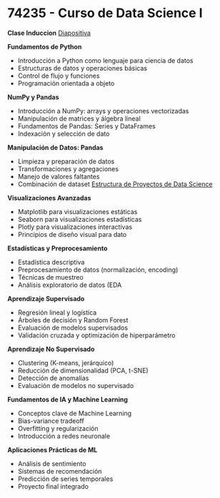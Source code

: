 # 74235 - Curso de Data Science I 


 **Clase Induccion**
 [Diapositiva](https://docs.google.com/presentation/d/1OhwYkGXfY9xDGjP7cRscmms6Cd4ogESgaRvRY17fY-I/edit#slide=id.g2236f9f2780_0_9)

 **Fundamentos de Python**
  - Introducción a Python como lenguaje para ciencia de datos
  - Estructuras de datos y operaciones básicas
  - Control de flujo y funciones
  - Programación orientada a objeto
 

 **NumPy y Pandas**
  - Introducción a NumPy: arrays y operaciones vectorizadas
  - Manipulación de matrices y álgebra lineal
  - Fundamentos de Pandas: Series y DataFrames
  - Indexación y selección de dato
 

 **Manipulación de Datos: Pandas**
  - Limpieza y preparación de datos
  - Transformaciones y agregaciones
  - Manejo de valores faltantes
  - Combinación de dataset
 [Estructura de Proyectos de Data Science](https://dev.to/luxdevhq/generic-folder-structure-for-your-machine-learning-projects-4coe)

 **Visualizaciones Avanzadas**
  - Matplotlib para visualizaciones estáticas
  - Seaborn para visualizaciones estadísticas
  - Plotly para visualizaciones interactivas
  - Principios de diseño visual para dato
 

 **Estadísticas y Preprocesamiento**
  - Estadística descriptiva
  - Preprocesamiento de datos (normalización, encoding)
  - Técnicas de muestreo
  - Análisis exploratorio de datos (EDA
 

 **Aprendizaje Supervisado**
  - Regresión lineal y logística
  - Árboles de decisión y Random Forest
  - Evaluación de modelos supervisados
  - Validación cruzada y optimización de hiperparámetro
 

 **Aprendizaje No Supervisado**
  - Clustering (K-means, jerárquico)
  - Reducción de dimensionalidad (PCA, t-SNE)
  - Detección de anomalías
  - Evaluación de modelos no supervisado
 

 **Fundamentos de IA y Machine Learning**
  - Conceptos clave de Machine Learning
  - Bias-variance tradeoff
  - Overfitting y regularización
  - Introducción a redes neuronale
 

 **Aplicaciones Prácticas de ML**
  - Análisis de sentimiento
  - Sistemas de recomendación
  - Predicción de series temporales
  - Proyecto final integrado
 